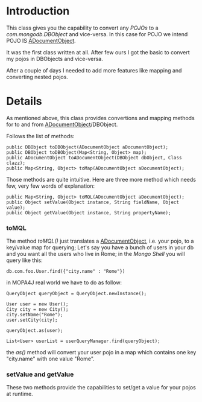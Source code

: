 # Introduction #

This class gives you the capability to convert any _POJOs_ to a _com.mongodb.DBObject_ and vice-versa.
In this case for POJO we intend POJO IS [ADocumentObject](ADocumentObject.md).

It was the first class written at all. After few ours I got the basic to convert my pojos in DBObjects and vice-versa.

After a couple of days I needed to add more features like mapping and converting nested pojos.


# Details #

As mentioned above, this class provides convertions and mapping methods for to and from [ADocumentObject](ADocumentObject.md)/DBObject.

Follows the list of methods:
```
public DBObject toDBObject(ADocumentObject aDocumentObject);
public DBObject toDBObject(Map<String, Object> map);
public ADocumentObject toADocumentObject(DBObject dbObject, Class clazz);
public Map<String, Object> toMap(ADocumentObject aDocumentObject);
```

Those methods are quite intuitive.
Here are three more method which needs few, very few words of explanation:
```
public Map<String, Object> toMQL(ADocumentObject aDocumentObject);
public Object setValue(Object instance, String fieldName, Object value);
public Object getValue(Object instance, String propertyName);
```

### toMQL ###

The method _toMQL()_ just translates a [ADocumentObject](ADocumentObject.md), i.e. your pojo, to a key/value map for querying;
Let's say you have a bunch of users in your db and you want all the users who live in Rome; in the _Mongo Shell_ you will query like this:
```
db.com.foo.User.find({"city.name" : "Rome"})
```

in MOPA4J real world we have to do as follow:
```
QueryObject queryObject = QueryObject.newInstance();

User user = new User();
City city = new City();
city.setName("Rome");
user.setCity(city);

queryObject.as(user);

List<User> userList = userQueryManager.find(queryObject);
```

the _as()_ method will convert your user pojo in a map which contains one key "city.name" with one value "Rome".


### setValue and getValue ###

These two methods provide the capabilities to set/get a value for your pojos at runtime.